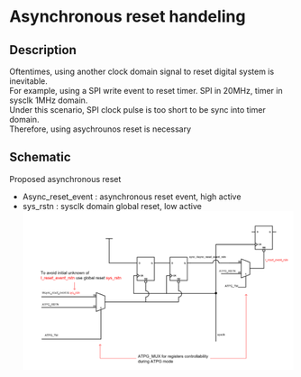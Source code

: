 # Asynchronous reset handeling
## Description
Oftentimes, using another clock domain signal to reset digital system is inevitable.   
For example, using a SPI write event to reset timer. SPI in 20MHz, timer in sysclk 1MHz domain.   
Under this scenario, SPI clock pulse is too short to be sync into timer domain.   
Therefore, using asychrounos reset is necessary
## Schematic
Proposed asynchronous reset 
- Async_reset_event : asynchronous reset event, high active
- sys_rstn : sysclk domain global reset, low active
![image](https://github.com/Sbing-yuan/Async_reset_event/blob/main/image.png)
